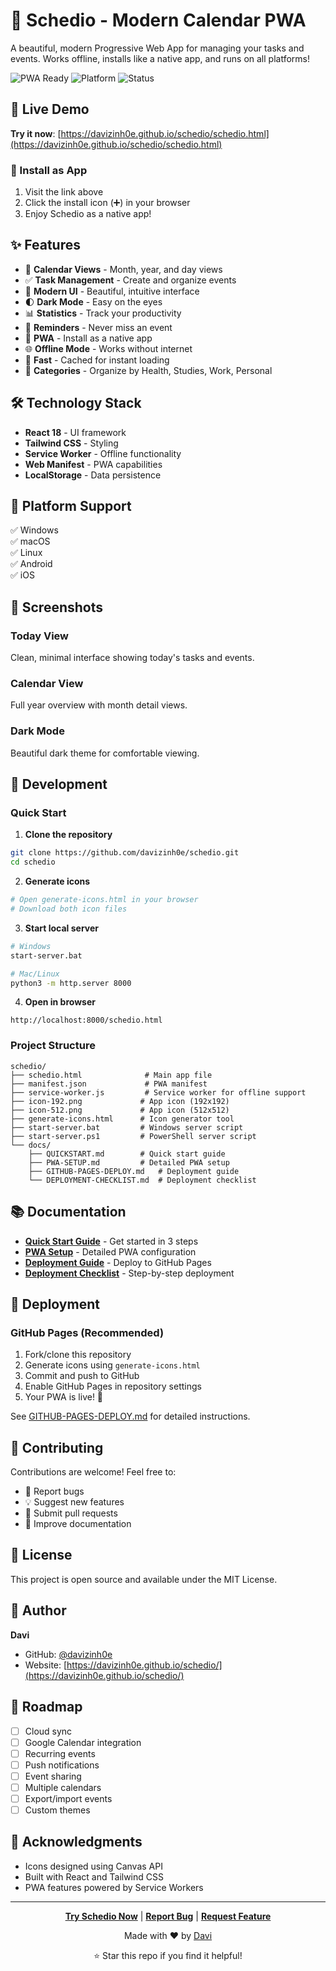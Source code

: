 # 📅 Schedio - Modern Calendar PWA

A beautiful, modern Progressive Web App for managing your tasks and events. Works offline, installs like a native app, and runs on all platforms!

![PWA Ready](https://img.shields.io/badge/PWA-Ready-brightgreen)
![Platform](https://img.shields.io/badge/Platform-Cross--Platform-blue)
![Status](https://img.shields.io/badge/Status-Live-success)

## 🚀 Live Demo

**Try it now**: [https://davizinh0e.github.io/schedio/schedio.html](https://davizinh0e.github.io/schedio/schedio.html)

### 📱 Install as App

1. Visit the link above
2. Click the install icon (➕) in your browser
3. Enjoy Schedio as a native app!

## ✨ Features

- 📆 **Calendar Views** - Month, year, and day views
- ✅ **Task Management** - Create and organize events
- 🎨 **Modern UI** - Beautiful, intuitive interface
- 🌓 **Dark Mode** - Easy on the eyes
- 📊 **Statistics** - Track your productivity
- 🔔 **Reminders** - Never miss an event
- 📱 **PWA** - Install as a native app
- 🌐 **Offline Mode** - Works without internet
- 🚀 **Fast** - Cached for instant loading
- 🎯 **Categories** - Organize by Health, Studies, Work, Personal

## 🛠️ Technology Stack

- **React 18** - UI framework
- **Tailwind CSS** - Styling
- **Service Worker** - Offline functionality
- **Web Manifest** - PWA capabilities
- **LocalStorage** - Data persistence

## 📱 Platform Support

✅ Windows  
✅ macOS  
✅ Linux  
✅ Android  
✅ iOS  

## 🎨 Screenshots

### Today View
Clean, minimal interface showing today's tasks and events.

### Calendar View
Full year overview with month detail views.

### Dark Mode
Beautiful dark theme for comfortable viewing.

## 🔧 Development

### Quick Start

1. **Clone the repository**
```bash
git clone https://github.com/davizinh0e/schedio.git
cd schedio
```

2. **Generate icons**
```bash
# Open generate-icons.html in your browser
# Download both icon files
```

3. **Start local server**
```bash
# Windows
start-server.bat

# Mac/Linux
python3 -m http.server 8000
```

4. **Open in browser**
```
http://localhost:8000/schedio.html
```

### Project Structure

```
schedio/
├── schedio.html              # Main app file
├── manifest.json             # PWA manifest
├── service-worker.js         # Service worker for offline support
├── icon-192.png             # App icon (192x192)
├── icon-512.png             # App icon (512x512)
├── generate-icons.html      # Icon generator tool
├── start-server.bat         # Windows server script
├── start-server.ps1         # PowerShell server script
└── docs/
    ├── QUICKSTART.md        # Quick start guide
    ├── PWA-SETUP.md         # Detailed PWA setup
    ├── GITHUB-PAGES-DEPLOY.md   # Deployment guide
    └── DEPLOYMENT-CHECKLIST.md  # Deployment checklist
```

## 📚 Documentation

- **[Quick Start Guide](QUICKSTART.md)** - Get started in 3 steps
- **[PWA Setup](PWA-SETUP.md)** - Detailed PWA configuration
- **[Deployment Guide](GITHUB-PAGES-DEPLOY.md)** - Deploy to GitHub Pages
- **[Deployment Checklist](DEPLOYMENT-CHECKLIST.md)** - Step-by-step deployment

## 🚀 Deployment

### GitHub Pages (Recommended)

1. Fork/clone this repository
2. Generate icons using `generate-icons.html`
3. Commit and push to GitHub
4. Enable GitHub Pages in repository settings
5. Your PWA is live! 🎉

See [GITHUB-PAGES-DEPLOY.md](GITHUB-PAGES-DEPLOY.md) for detailed instructions.

## 🤝 Contributing

Contributions are welcome! Feel free to:

- 🐛 Report bugs
- 💡 Suggest new features
- 🔧 Submit pull requests
- 📖 Improve documentation

## 📄 License

This project is open source and available under the MIT License.

## 👤 Author

**Davi**
- GitHub: [@davizinh0e](https://github.com/davizinh0e)
- Website: [https://davizinh0e.github.io/schedio/](https://davizinh0e.github.io/schedio/)

## 🎯 Roadmap

- [ ] Cloud sync
- [ ] Google Calendar integration
- [ ] Recurring events
- [ ] Push notifications
- [ ] Event sharing
- [ ] Multiple calendars
- [ ] Export/import events
- [ ] Custom themes

## 🙏 Acknowledgments

- Icons designed using Canvas API
- Built with React and Tailwind CSS
- PWA features powered by Service Workers

---

<div align="center">

**[Try Schedio Now](https://davizinh0e.github.io/schedio/schedio.html)** | **[Report Bug](https://github.com/davizinh0e/schedio/issues)** | **[Request Feature](https://github.com/davizinh0e/schedio/issues)**

Made with ❤️ by [Davi](https://github.com/davizinh0e)

⭐ Star this repo if you find it helpful!

</div>
